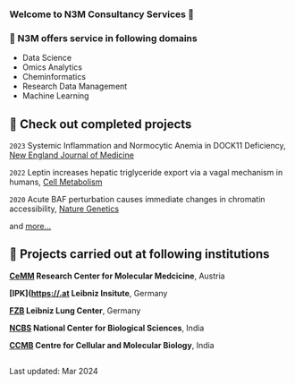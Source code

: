 ### Welcome to N3M Consultancy Services 👋

### 🔧 N3M offers service in following domains

- Data Science
- Omics Analytics
- Cheminformatics
- Research Data Management
- Machine Learning

## 📜 Check out completed projects
`2023`
Systemic Inflammation and Normocytic Anemia in DOCK11 Deficiency, [New England Journal of Medicine](https://www.nejm.org/doi/full/10.1056/NEJMoa2210054)

`2022`
Leptin increases hepatic triglyceride export via a vagal mechanism in humans, [Cell Metabolism](https://doi.org/10.1016/j.cmet.2022.09.020)

`2020`
Acute BAF perturbation causes immediate changes in chromatin accessibility, [Nature Genetics](https://doi.org/10.1038/s41588-021-00777-3)

and [more...](https://scholar.google.de/citations?user=mY2xSTgAAAAJ&hl=en)

## 💼 Projects carried out at following institutions
__[CeMM](https://cemm.at) Research Center for Molecular Medcicine__, Austria

__[IPK]([https://.at](http://www.ipk-gatersleben.de/) Leibniz Insitute__, Germany

__[FZB](https://www.fz-borstel.de/) Leibniz Lung Center__, Germany

__[NCBS](https://ncbs.res.in/) National Center for Biological Sciences__, India

__[CCMB](https://ccmb.res.in/) Centre for Cellular and Molecular Biology__, India

##
Last updated: Mar 2024
